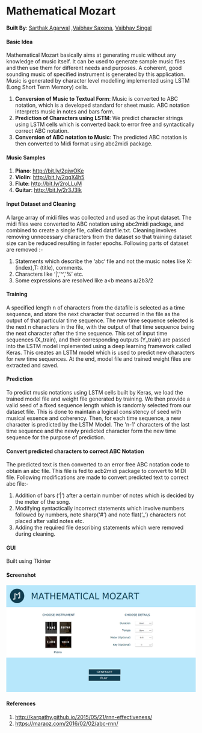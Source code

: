 # Mathematical Mozart

__Built By__: [Sarthak Agarwal](https://github.com/sarthakagarwal18) ,[Vaibhav Saxena](https://github.com/vaibhavsaxena1), [Vaibhav Singal](https://github.com/vaibhavsingal1996)

#### Basic Idea
Mathematical Mozart basically aims at generating music without any knowledge of music itself. It can be used to generate sample music files and then use them for different needs and purposes.
A coherent, good sounding music of specified instrument is generated by this application. Music is generated by character level modelling implemented using LSTM (Long Short Term Memory) cells. 
1. __Conversion of Music to Textual Form__: Music is converted to ABC notation, which is a developed standard for sheet music. ABC notation interprets music in notes and bars form.
2. __Prediction of Characters using LSTM__: We predict character strings using LSTM cells which is converted back to error free and syntactically correct ABC notation.
3. __Conversion of ABC notation to Music__: The predicted ABC notation is then converted to Midi format using abc2midi package.

#### Music Samples
1. __Piano__: http://bit.ly/2qjwOKe
2. __Violin__: http://bit.ly/2qqX4h5
3. __Flute__: http://bit.ly/2roLLuM
4. __Guitar__: http://bit.ly/2r3J3Ik

#### Input Dataset and Cleaning
A large array of midi files was collected and used as the input dataset. The midi files were converted to ABC notation using abc2midi package, and combined to create a single file, called datafile.txt.
Cleaning involves removing unnecessary characters from the dataset so that training dataset size can be reduced resulting in faster epochs.
Following parts of dataset are removed :-
1. Statements which describe the ‘abc‘ file and not the music notes like X: (index),T: (title), comments.
2. Characters like ‘|’,’^’,’%’ etc.
3. Some expressions are resolved like a<b means a/2b3/2

#### Training
A specified length n of characters from the datafile is selected as a time sequence, and store the next character that occurred in the file as the output of that particular time sequence.
The new time sequence selected is the next n characters in the file, with the output of that time sequence being the next character after the time sequence.
This set of input time sequences (X_train), and their corresponding outputs (Y_train) are passed into the LSTM model implemented using a deep learning framework called Keras. This creates an LSTM model which is used to predict new characters for new time sequences. At the end, model file and trained weight files are extracted and saved.

#### Prediction
To predict music notations using LSTM cells built by Keras, we load the trained model file and weight file generated by training. We then provide a valid seed of a fixed sequence length which is randomly selected from our dataset file. This is done to maintain a logical consistency of seed with musical essence and coherency.
Then, for each time sequence, a new character is predicted by the LSTM Model. The 'n-1' characters of the last time sequence and the newly predicted character form the new time sequence for the purpose of prediction.

#### Convert predicted characters to correct ABC Notation
The predicted text is then converted to an error free ABC notation code to obtain an abc file. This file is fed to acb2midi package to convert to MIDI file. Following modifications are made to convert predicted text to correct abc file:-
1. Addition of bars (‘|’) after a certain number of notes which is decided by the meter of the song.
2. Modifying syntactically incorrect statements which involve numbers followed by numbers, note sharp(‘#’) and note flat(‘_’) characters not placed after valid notes etc. 
3. Adding the required file describing statements which were removed during cleaning.

#### GUI
Built using Tkinter

#### Screenshot

![](/Screenshot.jpg?raw=true)


#### References
1. http://karpathy.github.io/2015/05/21/rnn-effectiveness/
2. https://maraoz.com/2016/02/02/abc-rnn/
